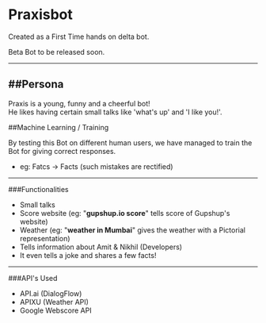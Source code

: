 # Praxisbot
Created as a First Time hands on delta bot.

Beta Bot to be released soon.

---

##Persona
---
Praxis is a young, funny and a cheerful bot!  
He likes having certain small talks like 'what's up' and 'I like you!'.

##Machine Learning / Training

By testing this Bot on different human users, we have managed to train the Bot for
giving correct responses.
- eg: Fatcs -> Facts (such mistakes are rectified)

---

###Functionalities
- Small talks
- Score website (eg: "**gupshup.io score**" tells score of Gupshup's website)
- Weather  (eg: "**weather in Mumbai**" gives the weather with a Pictorial representation)
- Tells information about Amit & Nikhil (Developers)
- It even tells a joke and shares a few facts!

---

###API's Used
- API.ai (DialogFlow)
- APIXU (Weather API)
- Google Webscore API
